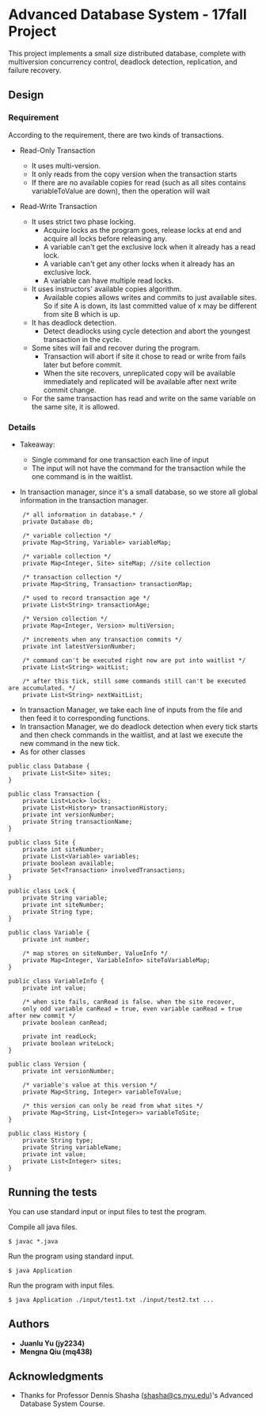 
# Advanced Database System - 17fall Project

This project implements a small size distributed database, complete with multiversion concurrency control, deadlock detection, replication, and
failure recovery.

## Design 

### Requirement

According to the requirement, there are two kinds of transactions.

- Read-Only Transaction

    - It uses multi-version.
    - It only reads from the copy version when the transaction starts
    - If there are no available copies for read (such as all sites contains variableToValue are down), then the operation will wait

- Read-Write Transaction

    - It uses strict two phase locking. 
        - Acquire locks as the program goes, release locks at end and acquire all locks before releasing any.
        - A variable can't get the exclusive lock when it already has a read lock.
        - A variable can't get any other locks when it already has an exclusive lock.
        - A variable can have multiple read locks.
    - It uses instructors' available copies algorithm.
        - Available copies allows writes and commits to just available sites. So if site A is down, its last committed value of x may be different from site B which is up. 
    - It has deadlock detection.
        - Detect deadlocks using cycle detection and abort the youngest transaction in the cycle.
    - Some sites will fail and recover during the program.
        - Transaction will abort if site it chose to read or write from fails later but before commit.
        - When the site recovers, unreplicated copy will be available immediately and replicated will be available after next write commit change.
    - For the same transaction has read and write on the same variable on the same site, it is allowed.
        
 
        
### Details
    
- Takeaway:
    - Single command for one transaction each line of input
    - The input will not have the command for the transaction while the one command is in the waitlist.


- In transaction manager, since it's a small database, so we store all global information in the transaction manager.
```
    /* all information in database.* /
    private Database db;
    
    /* variable collection */
    private Map<String, Variable> variableMap; 
    
    /* variable collection */
    private Map<Integer, Site> siteMap; //site collection
    
    /* transaction collection */
    private Map<String, Transaction> transactionMap; 
    
    /* used to record transaction age */
    private List<String> transactionAge; 
    
    /* Version collection */
    private Map<Integer, Version> multiVersion;
    
    /* increments when any transaction commits */
    private int latestVersionNumber;
    
    /* command can't be executed right now are put into waitlist */
    private List<String> waitList; 
    
    /* after this tick, still some commands still can't be executed are accumulated. */
    private List<String> nextWaitList; 

```

- In transaction Manager, we take each line of inputs from the file and then feed it to corresponding functions. 
- In transaction Manager, we do deadlock detection when every tick starts and then check commands in the waitlist, and at last we execute the new command in the new tick.
- As for other classes
```
public class Database {
    private List<Site> sites;
}
```
```
public class Transaction {
    private List<Lock> locks;
    private List<History> transactionHistory;
    private int versionNumber;
    private String transactionName;
}
```
```
public class Site {
    private int siteNumber;
    private List<Variable> variables;
    private boolean available;
    private Set<Transaction> involvedTransactions;
}
```
```
public class Lock {
    private String variable;
    private int siteNumber;
    private String type;
}
```
```
public class Variable {
    private int number;
    
    /* map stores on siteNumber, ValueInfo */
    private Map<Integer, VariableInfo> siteToVariableMap;
}
```
```
public class VariableInfo {
    private int value;
    
    /* when site fails, canRead is false. when the site recover, 
    only odd variable canRead = true, even variable canRead = true after new commit */
    private boolean canRead;
    
    private int readLock;
    private boolean writeLock;
}
```
```
public class Version {
    private int versionNumber;
    
    /* variable's value at this version */
    private Map<String, Integer> variableToValue;
    
    /* this version can only be read from what sites */
    private Map<String, List<Integer>> variableToSite;
}
```
```
public class History {
    private String type;
    private String variableName;
    private int value;
    private List<Integer> sites;
}
```
## Running the tests

You can use standard input or input files to test the program.

Compile all java files.
```
$ javac *.java
```
Run the program using standard input.
```
$ java Application
```
Run the program with input files.
```
$ java Application ./input/test1.txt ./input/test2.txt ...
```


## Authors

* **Juanlu Yu (jy2234)**
* **Mengna Qiu (mq438)**



## Acknowledgments

* Thanks for Professor Dennis Shasha (shasha@cs.nyu.edu)'s Advanced Database System Course.

